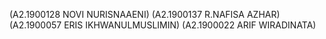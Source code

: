 (A2.1900128 NOVI NURISNAAENI)
(A2.1900137 R.NAFISA AZHAR)
(A2.1900057 ERIS IKHWANULMUSLIMIN)
(A2.1900022 ARIF WIRADINATA)
